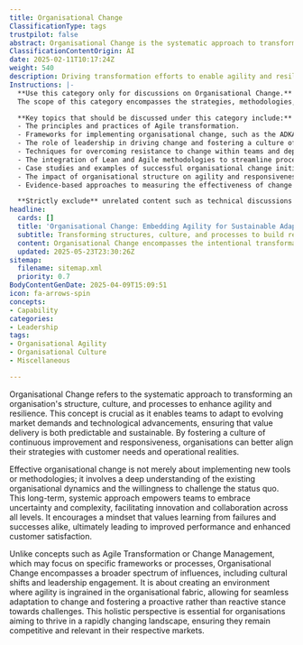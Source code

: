 ```yaml
---
title: Organisational Change
ClassificationType: tags
trustpilot: false
abstract: Organisational Change is the systematic approach to transforming an organisation's structure, culture, and processes to enhance agility and resilience. Originating from the need to adapt to evolving market demands and technological advancements, this concept is vital for ensuring that value delivery remains predictable and sustainable. By promoting a culture of continuous improvement and responsiveness, organisations can align their strategies more effectively with customer needs and operational realities. Effective organisational change goes beyond merely implementing new tools or methodologies; it requires a deep understanding of existing dynamics and a willingness to challenge the status quo. This long-term, systemic approach empowers teams to embrace uncertainty and complexity, fostering innovation and collaboration at all levels. It cultivates a mindset that values learning from both failures and successes, leading to improved performance and enhanced customer satisfaction. Unlike more focused concepts such as Agile Transformation or Change Management, Organisational Change encompasses a broader range of influences, including cultural shifts and leadership engagement. It aims to create an environment where agility is embedded within the organisational fabric, enabling seamless adaptation to change and promoting a proactive stance towards challenges. This holistic perspective is essential for organisations striving to thrive in a rapidly changing landscape, ensuring they remain competitive and relevant in their markets.
ClassificationContentOrigin: AI
date: 2025-02-11T10:17:24Z
weight: 540
description: Driving transformation efforts to enable agility and resilience.
Instructions: |-
  **Use this category only for discussions on Organisational Change.**  
  The scope of this category encompasses the strategies, methodologies, and practices involved in transforming an organisation to enhance agility and resilience. It focuses on the processes and frameworks that facilitate effective change management, ensuring that organisations can adapt to evolving market demands and internal dynamics.

  **Key topics that should be discussed under this category include:**
  - The principles and practices of Agile transformation.
  - Frameworks for implementing organisational change, such as the ADKAR model or Kotter's 8-Step Process.
  - The role of leadership in driving change and fostering a culture of agility.
  - Techniques for overcoming resistance to change within teams and departments.
  - The integration of Lean and Agile methodologies to streamline processes and improve efficiency.
  - Case studies and examples of successful organisational change initiatives.
  - The impact of organisational structure on agility and responsiveness.
  - Evidence-based approaches to measuring the effectiveness of change initiatives.

  **Strictly exclude** unrelated content such as technical discussions on software development practices, specific coding techniques, or tools that do not directly relate to the organisational change process. Misinterpretations of the core classification, such as conflating organisational change with mere project management or operational efficiency without a focus on agility, should also be avoided.
headline:
  cards: []
  title: 'Organisational Change: Embedding Agility for Sustainable Adaptation'
  subtitle: Transforming structures, culture, and processes to build resilience, responsiveness, and sustainable value delivery in complex, evolving environments.
  content: Organisational Change encompasses the intentional transformation of structures, processes, culture, and leadership behaviours to improve responsiveness, adaptability, and resilience. It addresses complexity, continuous improvement, evidence-based decision-making, cultural evolution, leadership engagement, and systemic thinking, enabling organisations to sustainably deliver customer value amid evolving market conditions and technological advancements.
  updated: 2025-05-23T23:30:26Z
sitemap:
  filename: sitemap.xml
  priority: 0.7
BodyContentGenDate: 2025-04-09T15:09:51
icon: fa-arrows-spin
concepts:
- Capability
categories:
- Leadership
tags:
- Organisational Agility
- Organisational Culture
- Miscellaneous

---
```

Organisational Change refers to the systematic approach to transforming an organisation's structure, culture, and processes to enhance agility and resilience. This concept is crucial as it enables teams to adapt to evolving market demands and technological advancements, ensuring that value delivery is both predictable and sustainable. By fostering a culture of continuous improvement and responsiveness, organisations can better align their strategies with customer needs and operational realities.

Effective organisational change is not merely about implementing new tools or methodologies; it involves a deep understanding of the existing organisational dynamics and the willingness to challenge the status quo. This long-term, systemic approach empowers teams to embrace uncertainty and complexity, facilitating innovation and collaboration across all levels. It encourages a mindset that values learning from failures and successes alike, ultimately leading to improved performance and enhanced customer satisfaction.

Unlike concepts such as Agile Transformation or Change Management, which may focus on specific frameworks or processes, Organisational Change encompasses a broader spectrum of influences, including cultural shifts and leadership engagement. It is about creating an environment where agility is ingrained in the organisational fabric, allowing for seamless adaptation to change and fostering a proactive rather than reactive stance towards challenges. This holistic perspective is essential for organisations aiming to thrive in a rapidly changing landscape, ensuring they remain competitive and relevant in their respective markets.
